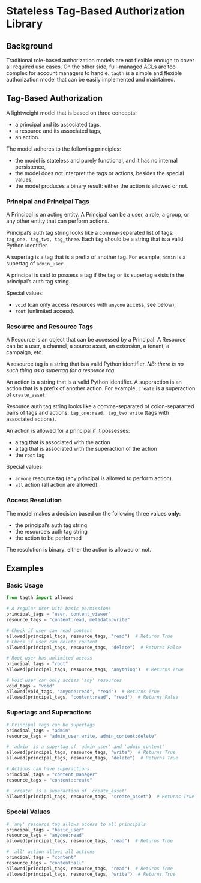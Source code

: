 # Stateless Tag-Based Authorization Library

## Background

Traditional role-based authorization models are not flexible enough to cover all required use cases. On the other side, full-managed ACLs are too complex for account managers to handle. `tagth` is a simple and flexible authorization model that can be easily implemented and maintained.

## Tag-Based Authorization

A lightweight model that is based on three concepts:
* a principal and its associated tags,
* a resource and its associated tags,
* an action.

The model adheres to the following principles:
* the model is stateless and purely functional, and it has no internal persistence,
* the model does not interpret the tags or actions, besides the special values,
* the model produces a binary result: either the action is allowed or not.

### Principal and Principal Tags

A Principal is an acting entity. A Principal can be a user, a role, a group, or any other entity that can perform actions.

Principal’s auth tag string looks like a comma-separated list of tags: `tag_one, tag_two, tag_three`. Each tag should be a string that is a valid Python identifier.

A supertag is a tag that is a prefix of another tag. For example, `admin` is a supertag of `admin_user`.

A principal is said to possess a tag if the tag or its supertag exists in the principal’s auth tag string.

Special values:
* `void` (can only access resources with `anyone` access, see below),
* `root` (unlimited access).

### Resource and Resource Tags

A Resource is an object that can be accessed by a Principal. A Resource can be a user, a channel, a source asset, an extension, a tenant, a campaign, etc.

A resource tag is a string that is a valid Python identifier. *NB: there is no such thing as a supertag for a resource tag.*

An action is a string that is a valid Python identifier. A superaction is an action that is a prefix of another action. For example, `create` is a superaction of `create_asset`.

Resource auth tag string looks like a comma-separated of colon-separarted pairs of tags and actions: `tag_one:read, tag_two:write` (tags with associated actions).

An action is allowed for a principal if it possesses:
* a tag that is associated with the action
* a tag that is associated with the superaction of the action
* the `root` tag

Special values:
* `anyone` resource tag (any principal is allowed to perform action).
* `all` action (all action are allowed).

### Access Resolution

The model makes a decision based on the following three values **only**:
* the principal’s auth tag string
* the resource’s auth tag string
* the action to be performed

The resolution is binary: either the action is allowed or not.

## Examples

### Basic Usage

```python
from tagth import allowed

# A regular user with basic permissions
principal_tags = "user, content_viewer"
resource_tags = "content:read, metadata:write"

# Check if user can read content
allowed(principal_tags, resource_tags, "read")  # Returns True
# Check if user can delete content
allowed(principal_tags, resource_tags, "delete")  # Returns False

# Root user has unlimited access
principal_tags = "root"
allowed(principal_tags, resource_tags, "anything")  # Returns True

# Void user can only access 'any' resources
void_tags = "void"
allowed(void_tags, "anyone:read", "read")  # Returns True
allowed(principal_tags, "content:read", "read")  # Returns False
```

### Supertags and Superactions

```python
# Principal tags can be supertags
principal_tags = "admin"
resource_tags = "admin_user:write, admin_content:delete"

# 'admin' is a supertag of 'admin_user' and 'admin_content'
allowed(principal_tags, resource_tags, "write")  # Returns True
allowed(principal_tags, resource_tags, "delete")  # Returns True

# Actions can have superactions
principal_tags = "content_manager"
resource_tags = "content:create"

# 'create' is a superaction of 'create_asset'
allowed(principal_tags, resource_tags, "create_asset")  # Returns True
```

### Special Values

```python
# 'any' resource tag allows access to all principals
principal_tags = "basic_user"
resource_tags = "anyone:read"
allowed(principal_tags, resource_tags, "read")  # Returns True

# 'all' action allows all actions
principal_tags = "content"
resource_tags = "content:all"
allowed(principal_tags, resource_tags, "read")  # Returns True
allowed(principal_tags, resource_tags, "write")  # Returns True
```

